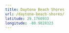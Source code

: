 ```yaml
---
title: Daytona Beach Shores
url: /daytona-beach-shores/
latitude: 29.1760933
longitude: -80.9828323
---
```

